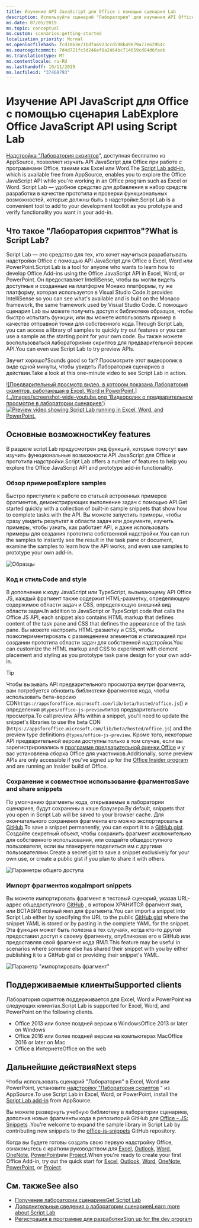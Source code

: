 ```yaml
---
title: Изучение API JavaScript для Office с помощью сценария Lab
description: Используйте сценарий "Лаборатория" для изучения API Office JS и прототипов функций.
ms.date: 07/05/2019
ms.topic: conceptual
ms.custom: scenarios:getting-started
localization_priority: Normal
ms.openlocfilehash: fcd1863e71bdfa6923ccd598b49879a77e629b4c
ms.sourcegitcommit: 7d4d721fc3d246ef8a2464bc714659cd84d6faab
ms.translationtype: MT
ms.contentlocale: ru-RU
ms.lasthandoff: 10/11/2019
ms.locfileid: "37468793"
---
```

# <a name="explore-office-javascript-api-using-script-lab"></a><span data-ttu-id="1c288-103">Изучение API JavaScript для Office с помощью сценария Lab</span><span class="sxs-lookup"><span data-stu-id="1c288-103">Explore Office JavaScript API using Script Lab</span></span>

<span data-ttu-id="1c288-104">[Надстройка "Лаборатория скриптов](https://appsource.microsoft.com/product/office/WA104380862)", доступная бесплатно из AppSource, позволяет изучать API JavaScript для Office при работе с программами Office, такими как Excel или Word.</span><span class="sxs-lookup"><span data-stu-id="1c288-104">The [Script Lab add-in](https://appsource.microsoft.com/product/office/WA104380862), which is available free from AppSource, enables you to explore the Office JavaScript API while you're working in an Office program such as Excel or Word.</span></span> <span data-ttu-id="1c288-105">Script Lab — удобное средство для добавления в набор средств разработки в качестве прототипа и проверки функциональных возможностей, которые должны быть в надстройке.</span><span class="sxs-lookup"><span data-stu-id="1c288-105">Script Lab is a convenient tool to add to your development toolkit as you prototype and verify functionality you want in your add-in.</span></span>

## <a name="what-is-script-lab"></a><span data-ttu-id="1c288-106">Что такое "Лаборатория скриптов"?</span><span class="sxs-lookup"><span data-stu-id="1c288-106">What is Script Lab?</span></span>

<span data-ttu-id="1c288-107">Script Lab — это средство для тех, кто хочет научиться разрабатывать надстройки Office с помощью API JavaScript для Office в Excel, Word или PowerPoint.</span><span class="sxs-lookup"><span data-stu-id="1c288-107">Script Lab is a tool for anyone who wants to learn how to develop Office Add-ins using the Office JavaScript API in Excel, Word, or PowerPoint.</span></span> <span data-ttu-id="1c288-108">Он предоставляет IntelliSense, чтобы вы могли видеть доступные и созданные на платформе Монако платформы, ту же платформу, которая используется в Visual Studio Code.</span><span class="sxs-lookup"><span data-stu-id="1c288-108">It provides IntelliSense so you can see what's available and is built on the Monaco framework, the same framework used by Visual Studio Code.</span></span> <span data-ttu-id="1c288-109">С помощью сценария Lab вы можете получить доступ к библиотеке образцов, чтобы быстро испытать функции, или вы можете использовать пример в качестве отправной точки для собственного кода.</span><span class="sxs-lookup"><span data-stu-id="1c288-109">Through Script Lab, you can access a library of samples to quickly try out features or you can use a sample as the starting point for your own code.</span></span> <span data-ttu-id="1c288-110">Вы также можете воспользоваться лабораториями скриптов для предварительной версии API.</span><span class="sxs-lookup"><span data-stu-id="1c288-110">You can even use Script Lab to try preview APIs.</span></span>

<span data-ttu-id="1c288-111">Звучит хорошо?</span><span class="sxs-lookup"><span data-stu-id="1c288-111">Sounds good so far?</span></span> <span data-ttu-id="1c288-112">Просмотрите этот видеоролик в виде одной минуты, чтобы увидеть Лаборатория сценариев в действии.</span><span class="sxs-lookup"><span data-stu-id="1c288-112">Take a look at this one-minute video to see Script Lab in action.</span></span>

<span data-ttu-id="1c288-113">[![Предварительный просмотр видео, в котором показана Лаборатория скриптов, работающая в Excel, Word и PowerPoint.] (../images/screenshot-wide-youtube.png 'Видеоролик о предварительном просмотре в лаборатории сценариев')](https://aka.ms/scriptlabvideo)</span><span class="sxs-lookup"><span data-stu-id="1c288-113">[![Preview video showing Script Lab running in Excel, Word, and PowerPoint.](../images/screenshot-wide-youtube.png 'Script Lab preview video')](https://aka.ms/scriptlabvideo)</span></span>

## <a name="key-features"></a><span data-ttu-id="1c288-114">Основные возможности</span><span class="sxs-lookup"><span data-stu-id="1c288-114">Key features</span></span>

<span data-ttu-id="1c288-115">В разделе script Lab предусмотрен ряд функций, которые помогут вам изучить функциональные возможности API JavaScript для Office и прототипа надстройки.</span><span class="sxs-lookup"><span data-stu-id="1c288-115">Script Lab offers a number of features to help you explore the Office JavaScript API and prototype add-in functionality.</span></span>

### <a name="explore-samples"></a><span data-ttu-id="1c288-116">Обзор примеров</span><span class="sxs-lookup"><span data-stu-id="1c288-116">Explore samples</span></span>

<span data-ttu-id="1c288-117">Быстро приступите к работе со статьей встроенных примеров фрагментов, демонстрирующих выполнение задач с помощью API.</span><span class="sxs-lookup"><span data-stu-id="1c288-117">Get started quickly with a collection of built-in sample snippets that show how to complete tasks with the API.</span></span> <span data-ttu-id="1c288-118">Вы можете запустить примеры, чтобы сразу увидеть результат в области задач или документе, изучить примеры, чтобы узнать, как работает API, и даже использовать примеры для создания прототипа собственной надстройки.</span><span class="sxs-lookup"><span data-stu-id="1c288-118">You can run the samples to instantly see the result in the task pane or document, examine the samples to learn how the API works, and even use samples to prototype your own add-in.</span></span>

![Образцы](../images/script-lab-samples.jpg)

### <a name="code-and-style"></a><span data-ttu-id="1c288-120">Код и стиль</span><span class="sxs-lookup"><span data-stu-id="1c288-120">Code and style</span></span>

<span data-ttu-id="1c288-121">В дополнение к коду JavaScript или TypeScript, вызывающему API Office JS, каждый фрагмент также содержит HTML-разметку, определяющую содержимое области задач и CSS, определяющую внешний вид области задач.</span><span class="sxs-lookup"><span data-stu-id="1c288-121">In addition to JavaScript or TypeScript code that calls the Office JS API, each snippet also contains HTML markup that defines content of the task pane and CSS that defines the appearance of the task pane.</span></span> <span data-ttu-id="1c288-122">Вы можете настроить HTML-разметку и CSS, чтобы поэкспериментировать с размещением элементов и стилизацией при создании прототипа области задач для собственной надстройки.</span><span class="sxs-lookup"><span data-stu-id="1c288-122">You can customize the HTML markup and CSS to experiment with element placement and styling as you prototype task pane design for your own add-in.</span></span>

> [!TIP]
> <span data-ttu-id="1c288-123">Чтобы вызывать API предварительного просмотра внутри фрагмента, вам потребуется обновить библиотеки фрагментов кода, чтобы использовать бета-версию CDN`https://appsforoffice.microsoft.com/lib/beta/hosted/office.js`() и определения `@types/office-js-preview`типов предварительного просмотра.</span><span class="sxs-lookup"><span data-stu-id="1c288-123">To call preview APIs within a snippet, you'll need to update the snippet's libraries to use the beta CDN (`https://appsforoffice.microsoft.com/lib/beta/hosted/office.js`) and the preview type definitions `@types/office-js-preview`.</span></span> <span data-ttu-id="1c288-124">Кроме того, некоторые API предварительной версии доступны только в том случае, если вы зарегистрировались в [программе предварительной оценки Office](https://products.office.com/office-insider) и у вас установлена сборка Office для участников.</span><span class="sxs-lookup"><span data-stu-id="1c288-124">Additionally, some preview APIs are only accessible if you've signed up for the [Office Insider program](https://products.office.com/office-insider) and are running an Insider build of Office.</span></span>

### <a name="save-and-share-snippets"></a><span data-ttu-id="1c288-125">Сохранение и совместное использование фрагментов</span><span class="sxs-lookup"><span data-stu-id="1c288-125">Save and share snippets</span></span>

<span data-ttu-id="1c288-126">По умолчанию фрагменты кода, открываемые в лаборатории сценариев, будут сохранены в кэше браузера.</span><span class="sxs-lookup"><span data-stu-id="1c288-126">By default, snippets that you open in Script Lab will be saved to your browser cache.</span></span> <span data-ttu-id="1c288-127">Для окончательного сохранения фрагмента его можно экспортировать в [GitHub](https://gist.github.com).</span><span class="sxs-lookup"><span data-stu-id="1c288-127">To save a snippet permanently, you can export it to a [GitHub gist](https://gist.github.com).</span></span> <span data-ttu-id="1c288-128">Создайте секретный объект, чтобы сохранить фрагмент исключительно для собственного использования, или создайте общедоступного пользователя, если вы планируете поделиться им с другими пользователями.</span><span class="sxs-lookup"><span data-stu-id="1c288-128">Create a secret gist to save a snippet exclusively for your own use, or create a public gist if you plan to share it with others.</span></span>

![Параметры общего доступа](../images/script-lab-share.jpg)

### <a name="import-snippets"></a><span data-ttu-id="1c288-130">Импорт фрагментов кода</span><span class="sxs-lookup"><span data-stu-id="1c288-130">Import snippets</span></span>

<span data-ttu-id="1c288-131">Вы можете импортировать фрагмент в тестовый сценарий, указав URL-адрес общедоступного [GitHub](https://gist.github.com) , в котором ХРАНИТСЯ фрагмент ямл, или ВСТАВИВ полный ямл для фрагмента.</span><span class="sxs-lookup"><span data-stu-id="1c288-131">You can import a snippet into Script Lab either by specifying the URL to the public [GitHub gist](https://gist.github.com) where the snippet YAML is stored or by pasting in the complete YAML for the snippet.</span></span> <span data-ttu-id="1c288-132">Эта функция может быть полезна в тех случаях, когда кто-то другой предоставил доступ к своему фрагменту, опубликовав его в GitHub или предоставляя свой фрагмент кода ЯМЛ.</span><span class="sxs-lookup"><span data-stu-id="1c288-132">This feature may be useful in scenarios where someone else has shared their snippet with you by either publishing it to a GitHub gist or providing their snippet's YAML.</span></span>

![Параметр "импортировать фрагмент"](../images/script-lab-import-snippet.jpg)

## <a name="supported-clients"></a><span data-ttu-id="1c288-134">Поддерживаемые клиенты</span><span class="sxs-lookup"><span data-stu-id="1c288-134">Supported clients</span></span>

<span data-ttu-id="1c288-135">Лаборатория скриптов поддерживается для Excel, Word и PowerPoint на следующих клиентах.</span><span class="sxs-lookup"><span data-stu-id="1c288-135">Script Lab is supported for Excel, Word, and PowerPoint on the following clients.</span></span>

- <span data-ttu-id="1c288-136">Office 2013 или более поздней версии в Windows</span><span class="sxs-lookup"><span data-stu-id="1c288-136">Office 2013 or later on Windows</span></span>
- <span data-ttu-id="1c288-137">Office 2016 или более поздней версии на компьютерах Mac</span><span class="sxs-lookup"><span data-stu-id="1c288-137">Office 2016 or later on Mac</span></span>
- <span data-ttu-id="1c288-138">Office в Интернете</span><span class="sxs-lookup"><span data-stu-id="1c288-138">Office on the web</span></span>

## <a name="next-steps"></a><span data-ttu-id="1c288-139">Дальнейшие действия</span><span class="sxs-lookup"><span data-stu-id="1c288-139">Next steps</span></span>

<span data-ttu-id="1c288-140">Чтобы использовать сценарий "Лаборатория" в Excel, Word или PowerPoint, установите [надстройку "Лаборатория скриптов](https://appsource.microsoft.com/product/office/WA104380862) " из AppSource.</span><span class="sxs-lookup"><span data-stu-id="1c288-140">To use Script Lab in Excel, Word, or PowerPoint, install the [Script Lab add-in](https://appsource.microsoft.com/product/office/WA104380862) from AppSource.</span></span> 

<span data-ttu-id="1c288-141">Вы можете развернуть учебную библиотеку в лаборатории сценариев, дополнив новые фрагменты кода в репозиторий GitHub для [Office – JS: Snippets](https://github.com/OfficeDev/office-js-snippets#office-js-snippets) .</span><span class="sxs-lookup"><span data-stu-id="1c288-141">You're welcome to expand the sample library in Script Lab by contributing new snippets to the [office-js-snippets](https://github.com/OfficeDev/office-js-snippets#office-js-snippets) GitHub repository.</span></span>

<span data-ttu-id="1c288-142">Когда вы будете готовы создать свою первую надстройку Office, ознакомьтесь с кратким руководством для [Excel](../quickstarts/excel-quickstart-jquery.md), [Outlook](/outlook/add-ins/quick-start?context=office/dev/add-ins/context), [Word](../quickstarts/word-quickstart.md), [OneNote](../quickstarts/onenote-quickstart.md), [PowerPoint](../quickstarts/powerpoint-quickstart.md)или [Project](../quickstarts/project-quickstart.md).</span><span class="sxs-lookup"><span data-stu-id="1c288-142">When you're ready to create your first Office Add-in, try out the quick start for [Excel](../quickstarts/excel-quickstart-jquery.md), [Outlook](/outlook/add-ins/quick-start?context=office/dev/add-ins/context), [Word](../quickstarts/word-quickstart.md), [OneNote](../quickstarts/onenote-quickstart.md), [PowerPoint](../quickstarts/powerpoint-quickstart.md), or [Project](../quickstarts/project-quickstart.md).</span></span>

## <a name="see-also"></a><span data-ttu-id="1c288-143">См. также</span><span class="sxs-lookup"><span data-stu-id="1c288-143">See also</span></span>

- [<span data-ttu-id="1c288-144">Получение лаборатории сценариев</span><span class="sxs-lookup"><span data-stu-id="1c288-144">Get Script Lab</span></span>](https://appsource.microsoft.com/product/office/WA104380862)
- [<span data-ttu-id="1c288-145">Дополнительные сведения о лаборатории сценариев</span><span class="sxs-lookup"><span data-stu-id="1c288-145">Learn more about Script Lab</span></span>](https://github.com/OfficeDev/script-lab#script-lab-a-microsoft-garage-project)
- [<span data-ttu-id="1c288-146">Регистрация в программе для разработки</span><span class="sxs-lookup"><span data-stu-id="1c288-146">Sign up for the dev program</span></span>](https://developer.microsoft.com/office/dev-program)
